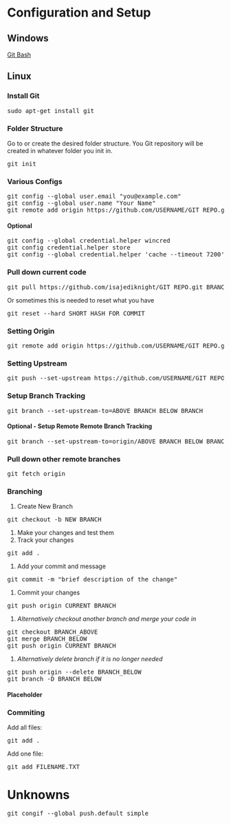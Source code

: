 # Configuration and Setup

## Windows
[Git Bash](https://git-scm.com/downloads "Git Bash")

## Linux

### Install Git
<pre>sudo apt-get install git</pre>

### Folder Structure
Go to or create the desired folder structure.  You Git repository will be created in whatever folder you init in.
<pre>
git init
</pre>

### Various Configs
<pre>
git config --global user.email "you@example.com"
git config --global user.name "Your Name"
git remote add origin https://github.com/USERNAME/GIT_REPO.git
</pre>

#### Optional
<pre>
git config --global credential.helper wincred
git config credential.helper store
git config --global credential.helper 'cache --timeout 7200'
</pre>

### Pull down current code
<pre>
git pull https://github.com/isajediknight/GIT_REPO.git BRANCH_NAME
</pre>
Or sometimes this is needed to reset what you have
<pre>
git reset --hard SHORT_HASH_FOR_COMMIT
</pre>

### Setting Origin
<pre>
git remote add origin https://github.com/USERNAME/GIT_REPO.git
</pre>

### Setting Upstream
<pre>
git push --set-upstream https://github.com/USERNAME/GIT_REPO.git master
</pre>

### Setup Branch Tracking
<pre>
git branch --set-upstream-to=ABOVE_BRANCH BELOW_BRANCH
</pre>
#### Optional - Setup Remote Remote Branch Tracking
<pre>
git branch --set-upstream-to=origin/ABOVE_BRANCH BELOW_BRANCH
</pre>

### Pull down other remote branches
<pre>
git fetch origin
</pre>

### Branching
1. Create New Branch
<pre>
git checkout -b NEW_BRANCH
</pre>
1. Make your changes and test them
1. Track your changes
<pre>
git add .
</pre>
1. Add your commit and message
<pre>
git commit -m "brief description of the change"
</pre>
1. Commit your changes
<pre>
git push origin CURRENT_BRANCH
</pre>
1. _Alternatively checkout another branch and merge your code in_
<pre>
git checkout BRANCH_ABOVE
git merge BRANCH_BELOW
git push origin CURRENT_BRANCH
</pre>
1. _Alternatively delete branch if it is no longer needed_
<pre>
git push origin --delete BRANCH_BELOW
git branch -D BRANCH_BELOW
</pre>

#### Placeholder

### Commiting
Add all files:
<pre>
git add .
</pre>

Add one file:
<pre>
git add FILENAME.TXT
</pre>

# Unknowns
<pre>
git congif --global push.default simple
</pre>
